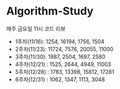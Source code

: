 # Algorithm-Study
매주 금요일 11시 코드 리뷰
- 1주차(11/16): 1254, 16194, 1756, 1504
- 2주차(11/23): 11724, 7576, 20055, 11000
- 3주차(11/30): 1987, 2504, 1697, 2580
- 4주차(12/21) : 1525, 2644, 4949, 11003
- 5주차(12/28) : 1783, 13398, 15812, 17281
- 6주차(12/31) : 1062, 1347, 1113, 3048
